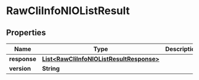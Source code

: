 
# RawCliInfoNIOListResult

## Properties
Name | Type | Description | Notes
------------ | ------------- | ------------- | -------------
**response** | [**List&lt;RawCliInfoNIOListResultResponse&gt;**](RawCliInfoNIOListResultResponse.md) |  |  [optional]
**version** | **String** |  |  [optional]



